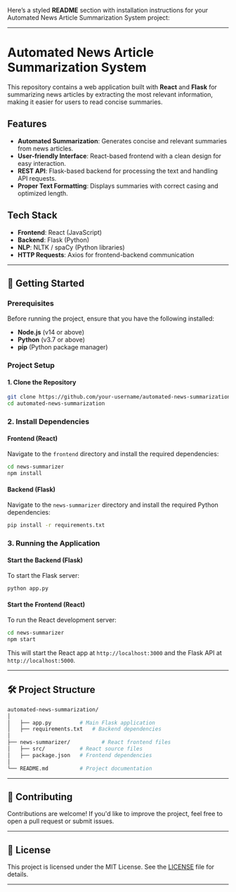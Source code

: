 Here’s a styled **README** section with installation instructions for your Automated News Article Summarization System project:

---

# Automated News Article Summarization System

This repository contains a web application built with **React** and **Flask** for summarizing news articles by extracting the most relevant information, making it easier for users to read concise summaries.

## Features

- **Automated Summarization**: Generates concise and relevant summaries from news articles.
- **User-friendly Interface**: React-based frontend with a clean design for easy interaction.
- **REST API**: Flask-based backend for processing the text and handling API requests.
- **Proper Text Formatting**: Displays summaries with correct casing and optimized length.

## Tech Stack

- **Frontend**: React (JavaScript)
- **Backend**: Flask (Python)
- **NLP**: NLTK / spaCy (Python libraries)
- **HTTP Requests**: Axios for frontend-backend communication

---

## 🚀 Getting Started

### Prerequisites

Before running the project, ensure that you have the following installed:

- **Node.js** (v14 or above)
- **Python** (v3.7 or above)
- **pip** (Python package manager)

### Project Setup

#### 1. Clone the Repository

```bash
git clone https://github.com/your-username/automated-news-summarization.git
cd automated-news-summarization
```

### 2. Install Dependencies

#### Frontend (React)

Navigate to the `frontend` directory and install the required dependencies:

```bash
cd news-summarizer
npm install
```

#### Backend (Flask)

Navigate to the `news-summarizer` directory and install the required Python dependencies:

```bash
pip install -r requirements.txt
```

### 3. Running the Application

#### Start the Backend (Flask)

To start the Flask server:

```bash
python app.py
```

#### Start the Frontend (React)

To run the React development server:

```bash
cd news-summarizer
npm start
```

This will start the React app at `http://localhost:3000` and the Flask API at `http://localhost:5000`.

---

## 🛠️ Project Structure

```bash
automated-news-summarization/
│
│   ├── app.py         # Main Flask application
│   ├── requirements.txt   # Backend dependencies
│
├── news-summarizer/          # React frontend files
│   ├── src/           # React source files
│   ├── package.json   # Frontend dependencies
│
└── README.md          # Project documentation
```

---

## 🤝 Contributing

Contributions are welcome! If you'd like to improve the project, feel free to open a pull request or submit issues.

---

## 📝 License

This project is licensed under the MIT License. See the [LICENSE](LICENSE) file for details.

---
